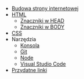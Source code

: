 <!-- markdownlint-disable MD041 -->

- [Budowa strony internetowej](podstawy.md)
- [HTML](html.md)
    + [Znaczniki w HEAD](html/znaczniki-head.md)
    + [Znaczniki w BODY](html/znaczniki-body.md)
- [CSS](css.md)
- Narzędzia
    + [Konsola](narzedzia/konsola.md)
    + [Git](narzedzia/git.md)
    + [Node](narzedzia/node.md)
    + [Visual Studio Code](narzedzia/vsc.md)
- [Przydatne linki](linki.md)
